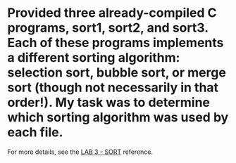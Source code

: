 # Provided three already-compiled C programs, sort1, sort2, and sort3. Each of these programs implements a different sorting algorithm: selection sort, bubble sort, or merge sort (though not necessarily in that order!). My task was to determine which sorting algorithm was used by each file.

For more details, see the [LAB 3 - SORT](https://cs50.harvard.edu/x/2022/labs/3/) reference.